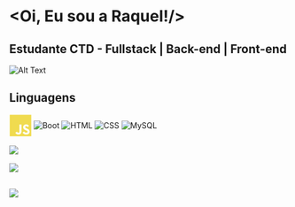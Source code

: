 # <Oi, Eu sou a Raquel!/>

## Estudante CTD - Fullstack | Back-end | Front-end

![Alt Text](https://media2.giphy.com/media/134DVXcD94sOWI/giphy.gif?cid=ecf05e47gve7djlyyeir1gfipiz5ek88w4e7inhjksqhbwfy&rid=giphy.gif&ct=g)

## Linguagens 

<div>
<img align="center" alt="Js" height="40" width="40" src="https://raw.githubusercontent.com/devicons/devicon/master/icons/javascript/javascript-plain.svg">
<img align="center" alt="Boot" height="40" width="40" src="https://cdn.jsdelivr.net/gh/devicons/devicon/icons/bootstrap/bootstrap-plain.svg">    
<img align="center" alt="HTML" height="40" width="40" src="https://cdn.jsdelivr.net/gh/devicons/devicon/icons/html5/html5-plain.svg">    
<img align="center" alt="CSS" height="40" width="40" src="https://cdn.jsdelivr.net/gh/devicons/devicon/icons/css3/css3-plain.svg">
<img align="center" alt="MySQL" height="40" width="40" src="https://cdn.jsdelivr.net/gh/devicons/devicon/icons/mysql/mysql-original-wordmark.svg">    
</div>

<p></p>

<div>
    <a href="https://github.com/Raqfranca/">
        <img align="center"
            src="https://github-readme-stats.vercel.app/api?username=Raqfranca&show_icons=true&count_private=true&theme=buefy" />
    </a>
</div>

<p></p>

<div>
    <a href="https://github.com/Raqfranca">
        <img align="center"
            src="http://github-readme-streak-stats.herokuapp.com?user=Raqfranca&theme=buefy&date_format=j%2Fn%5B%2FY%5D" />
    </a>
</div>


##

<div> 
    <a href="https://www.linkedin.com/in/raquel-o-742925113/" target="_blank"><img src="https://img.shields.io/badge/-LinkedIn-%230077B5?style=for-the-badge&logo=linkedin&logoColor=white" target="_blank"></a> 



